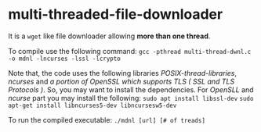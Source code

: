 # multi-threaded-file-downloader

It is a `wget` like file downloader allowing __more than one thread__. 

To compile use the following command: ```gcc -pthread multi-thread-dwnl.c -o mdnl -lncurses -lssl -lcrypto```


Note that, the code uses the following libraries _POSIX-thread-libraries_, _ncurses_ and _a portion of OpenSSL which supports TLS ( SSL and TLS Protocols )_.
So, you may want to install the dependencies. For _OpenSLL_ and _ncurse_ part you may install the following: 
```sudo apt install libssl-dev```
```sudo apt-get install libncurses5-dev libncursesw5-dev```


To run the compiled executable: 
```./mdnl [url] [# of treads]```

